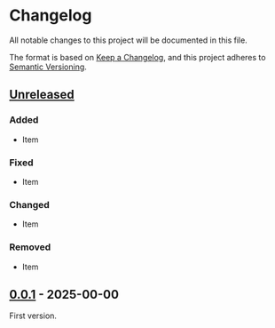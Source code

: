 <!-- markdownlint-configure-file {"MD024": { "siblings_only": true } } -->

# Changelog

All notable changes to this project will be documented in this file.

The format is based on [Keep a Changelog](https://keepachangelog.com/en/1.0.0/), and this project
adheres to [Semantic Versioning](https://semver.org/spec/v2.0.0.html).

## [Unreleased]

### Added

- Item

### Fixed

- Item

### Changed

- Item

### Removed

- Item

## [0.0.1] - 2025-00-00

First version.

[unreleased]: https://github.com/Tatsh/bascom/compare/v0.0.1...HEAD
[0.0.1]: https://github.com/Tatsh/bascom/releases/tag/v0.0.1
